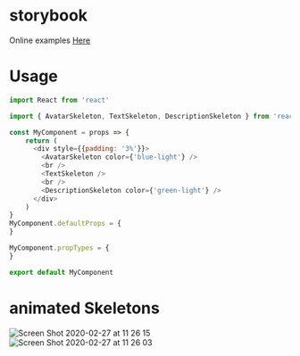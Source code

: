 # storybook 

Online examples [Here](https://durandneto.github.io/react-preload-skeleton/docs/?path=/story/colors-new-colors--all-colors)

# Usage

```javascript
import React from 'react'

import { AvatarSkeleton, TextSkeleton, DescriptionSkeleton } from 'react-preload-skeleton'

const MyComponent = props => {
    return (
      <div style={{padding: '3%'}}>
        <AvatarSkeleton color={'blue-light'} />
        <br />
        <TextSkeleton />
        <br />
        <DescriptionSkeleton color={'green-light'} />
      </div>
    )
}
MyComponent.defaultProps = {
}

MyComponent.propTypes = {
}

export default MyComponent

```
# animated Skeletons

![Screen Shot 2020-02-27 at 11 26 15](https://user-images.githubusercontent.com/6095547/75479558-99c26400-5954-11ea-9225-25a5fee21e92.png)
![Screen Shot 2020-02-27 at 11 26 03](https://user-images.githubusercontent.com/6095547/75479562-9af39100-5954-11ea-9a58-fd3e33f78df5.png)
